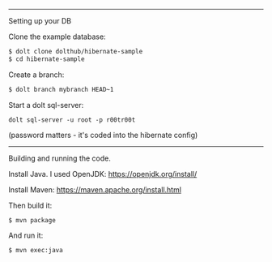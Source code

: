 

------------------
Setting up your DB

Clone the example database:

```sh
$ dolt clone dolthub/hibernate-sample
$ cd hibernate-sample
```

Create a branch:

```sh
$ dolt branch mybranch HEAD~1
```

Start a dolt sql-server:

`dolt sql-server -u root -p r00tr00t`

(password matters - it's coded into the hibernate config)

-------------------
Building and running the code.

Install Java. I used OpenJDK: https://openjdk.org/install/

Install Maven: https://maven.apache.org/install.html

Then build it:

`$ mvn package`

And run it:

`$ mvn exec:java`


